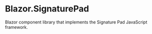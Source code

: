 # Blazor.SignaturePad
Blazor component library that implements the Signature Pad JavaScript framework.

